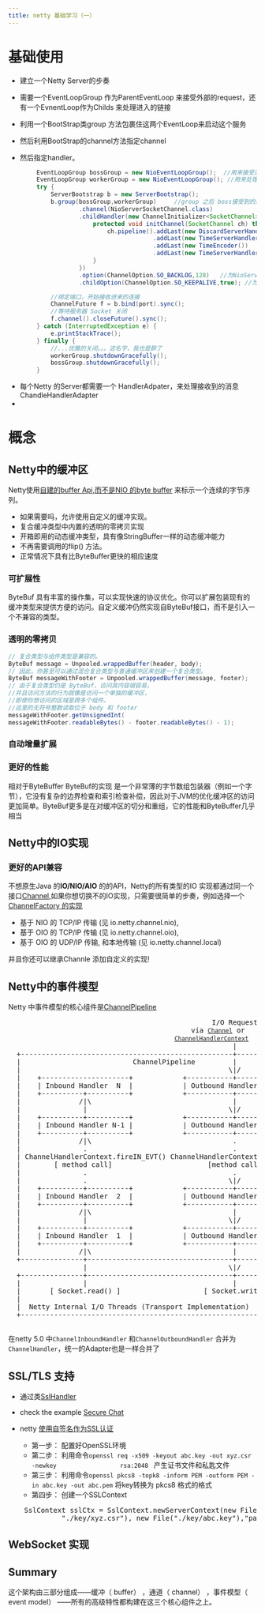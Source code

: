 ```yaml
---
title: netty 基础学习（一）
---
```


# 基础使用

+ 建立一个Netty Server的步奏

 + 需要一个EventLoopGroup 作为ParentEventLoop 来接受外部的request，还有一个EvnentLoop作为Childs 来处理进入的链接
 + 利用一个BootStrap类group 方法包裹住这两个EventLoop来启动这个服务
 + 然后利用BootStrap的channel方法指定channel
 + 然后指定handler。

```Java
        EventLoopGroup bossGroup = new NioEventLoopGroup();  //用来接受进来的连接
        EventLoopGroup workerGroup = new NioEventLoopGroup(); //用来处理已经被接受的连接
        try {
            ServerBootstrap b = new ServerBootstrap();
            b.group(bossGroup,workerGroup)     //group 之后 boss接受到的连接都会映射到 work上面
                    .channel(NioServerSocketChannel.class)
                    .childHandler(new ChannelInitializer<SocketChannel>() {
                        protected void initChannel(SocketChannel ch) throws Exception {
                            ch.pipeline().addLast(new DiscardServerHandler())
                                         .addLast(new TimeServerHandler()) //在这里添加一个新的channel handler.
                                         .addLast(new TimeEncoder())
                                         .addLast(new TimeServerHandler2());  //应该在将Encoder 放在 server handler 之前！
                        }
                    })
                    .option(ChannelOption.SO_BACKLOG,128)   //为NioServerSocketChannel 设置的选项
                    .childOption(ChannelOption.SO_KEEPALIVE,true); //为parent Server group 设置的选项

            //绑定端口，开始接收进来的连接
            ChannelFuture f = b.bind(port).sync();
            //等待服务器 Socket 关闭
            f.channel().closeFuture().sync();
        } catch (InterruptedException e) {
            e.printStackTrace();
        } finally {
            //...优雅的关闭。。。这名字，我也是醉了
            workerGroup.shutdownGracefully();
            bossGroup.shutdownGracefully();
        }
```

+ 每个Netty 的Server都需要一个 HandlerAdpater，来处理接收到的消息  ChandleHandlerAdapter
+
	



# 概念

## Netty中的缓冲区
 
Netty使用<a href = "http://netty.io/5.0/api/io/netty/buffer/package-summary.html#package_description">自建的buffer Api,而不是NIO 的byte buffer</a> 来标示一个连续的字节序列。

 + 如果需要吗，允许使用自定义的缓冲实现。
 + 复合缓冲类型中内置的透明的零拷贝实现
 + 开箱即用的动态缓冲类型，具有像StringBuffer一样的动态缓冲能力
 + 不再需要调用的flip() 方法。
 + 正常情况下具有比ByteBuffer更快的相应速度

### 可扩展性

ByteBuf 具有丰富的操作集，可以实现快速的协议优化。你可以扩展包装现有的缓冲类型来提供方便的访问。自定义缓冲仍然实现自ByteBuf接口，而不是引入一个不兼容的类型。

### 透明的零拷贝

```Java
// 复合类型与组件类型是兼容的。
ByteBuf message = Unpooled.wrappedBuffer(header, body);
// 因此，你甚至可以通过混合复合类型与普通缓冲区来创建一个复合类型。
ByteBuf messageWithFooter = Unpooled.wrappedBuffer(message, footer);
// 由于复合类型仍是 ByteBuf，访问其内容很容易，
//并且访问方法的行为就像是访问一个单独的缓冲区，
//即使你想访问的区域是跨多个组件。
//这里的无符号整数读取位于 body 和 footer
messageWithFooter.getUnsignedInt(
messageWithFooter.readableBytes() - footer.readableBytes() - 1);
```

### 自动增量扩展

### 更好的性能

相对于ByteBuffer ByteBuf的实现 是一个非常薄的字节数组包装器（例如一个字节），它没有复杂的边界检查和索引检查补偿，因此对于JVM的优化缓冲区的访问更加简单。ByteBuf更多是在对缓冲区的切分和重组，它的性能和ByteBuffer几乎相当

## Netty中的IO实现

### 更好的API兼容

不想原生Java 的**IO/NIO/AIO** 的的API，Netty的所有类型的IO 实现都通过同一个接口<a href = "http://netty.io/4.0/api/io/netty/channel/package-summary.html#package_description">Channel</a>,如果你想切换不的IO实现，只需要很简单的步奏，例如选择一个<a href = "http://netty.io/4.0/api/io/netty/bootstrap/ChannelFactory.html">ChannelFactory 的实现</a>

+ 基于 NIO 的 TCP/IP 传输 (见 io.netty.channel.nio),
+ 基于 OIO 的 TCP/IP 传输 (见 io.netty.channel.oio),
+ 基于 OIO 的 UDP/IP 传输, 和本地传输 (见 io.netty.channel.local)

并且你还可以继承Channle 添加自定义的实现!

## Netty中的事件模型
	
Netty 中事件模型的核心组件是<a href ="http://netty.io/4.0/api/io/netty/channel/ChannelPipeline.html">ChannelPipeline</a>

<pre>
                                                 I/O Request
                                            via <a href="http://netty.io/4.0/api/io/netty/channel/Channel.html" title="interface in io.netty.channel"><code>Channel</code></a> or
                                        <a href="../../../io/netty/channel/ChannelHandlerContext.html" title="interface in io.netty.channel"><code>ChannelHandlerContext</code></a>
                                                      |
  +---------------------------------------------------+---------------+
  |                           ChannelPipeline         |               |
  |                                                  \|/              |
  |    +---------------------+            +-----------+----------+    |
  |    | Inbound Handler  N  |            | Outbound Handler  1  |    |
  |    +----------+----------+            +-----------+----------+    |
  |              /|\                                  |               |
  |               |                                  \|/              |
  |    +----------+----------+            +-----------+----------+    |
  |    | Inbound Handler N-1 |            | Outbound Handler  2  |    |
  |    +----------+----------+            +-----------+----------+    |
  |              /|\                                  .               |
  |               .                                   .               |
  | ChannelHandlerContext.fireIN_EVT() ChannelHandlerContext.OUT_EVT()|
  |        [ method call]                       [method call]         |
  |               .                                   .               |
  |               .                                  \|/              |
  |    +----------+----------+            +-----------+----------+    |
  |    | Inbound Handler  2  |            | Outbound Handler M-1 |    |
  |    +----------+----------+            +-----------+----------+    |
  |              /|\                                  |               |
  |               |                                  \|/              |
  |    +----------+----------+            +-----------+----------+    |
  |    | Inbound Handler  1  |            | Outbound Handler  M  |    |
  |    +----------+----------+            +-----------+----------+    |
  |              /|\                                  |               |
  +---------------+-----------------------------------+---------------+
                  |                                  \|/
  +---------------+-----------------------------------+---------------+
  |               |                                   |               |
  |       [ Socket.read() ]                    [ Socket.write() ]     |
  |                                                                   |
  |  Netty Internal I/O Threads (Transport Implementation)            |
  +-------------------------------------------------------------------+
 </pre>


在netty 5.0 中`ChannelInboundHandler` 和`ChannelOutboundHandler` 合并为`ChannelHandler`，统一的Adapter也是一样合并了 

## SSL/TLS 支持

+ 通过类<a href = "http://netty.io/4.0/api/io/netty/handler/ssl/SslHandler.html">SslHandler </a> 
+ check the example <a href = "http://netty.io/4.1/xref/io/netty/example/securechat/package-summary.html"> Secure Chat </a>
+ netty <a href="http://stackoverflow.com/questions/26803353/ssl-support-in-netty-io-through-custom-certificate">使用自签名作为SSL认证</a>
	+ 第一步： 配置好OpenSSL环境
	+ 第二步： 利用命令`openssl req -x509 -keyout abc.key -out xyz.csr -newkey                  rsa:2048 `	 产生证书文件和私匙文件  
    + 第三步： 利用命令`openssl pkcs8 -topk8 -inform PEM -outform PEM -in abc.key -out abc.pem` 将key转换为 pkcs8 格式的格式
    + 第四步： 创建一个SSLContext
    
	<pre> SslContext sslCtx = SslContext.newServerContext(new File(
            "./key/xyz.csr"), new File("./key/abc.key"),"password");</pre>

## WebSocket 实现

## Summary

这个架构由三部分组成——缓冲（ buffer） ，通道（ channel） ，事件模型（ event
model） ——所有的高级特性都构建在这三个核心组件之上。